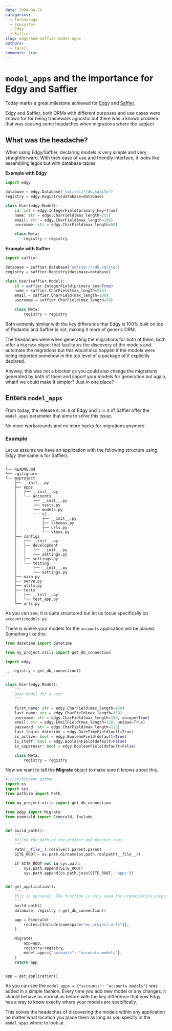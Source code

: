 ```yaml
---
date: 2024-04-29
categories:
  - Technology
  - Ecosystem
  - Edgy
  - Saffier
slug: edgy-and-saffier-model-apps
authors:
  - tarsil
comments: true
---
```


# `model_apps` and the importance for Edgy and Saffier

Today marks a great milestone achieved for [Edgy][edgy] and [Saffier][saffier].

Edgy and Saffier, both ORMs with different purposes and use cases were known for for being
framework agnostic but there was a known problem that was causing some headaches when migrations
where the subject.

<!-- more -->

## What was the headache?

When using Edgy/Saffier, declaring models is very simple and very straightforward. With their ease
of use and friendly interface, it looks like assembling legos but with database tables.

**Example with Edgy**

```python
import edgy

database = edgy.Database("sqlite:///db.sqlite")
registry = edgy.Registry(database=database)

class User(edgy.Model):
    id: int = edgy.IntegerField(primary_key=True)
    name: str = edgy.CharField(max_length=255)
    email: str = edgy.CharField(max_length=100)
    username: str = edgy.CharField(max_length=50)

    class Meta:
        registry = registry
```

**Example with Saffier**

```python
import saffier

database = saffier.Database("sqlite:///db.sqlite")
registry = saffier.Registry(database=database)

class User(saffier.Model):
    id = saffier.IntegerField(primary_key=True)
    name = saffier.CharField(max_length=255)
    email = saffier.CharField(max_length=100)
    username = saffier.CharField(max_length=50)

    class Meta:
        registry = registry
```

Both extremly similar with the key difference that Edgy is 100% built on top of Pydantic and Saffier
is not, making it more of generic ORM.

The headaches were when generating the migrations for both of them, both offer a `Migrate` object
that facilitates the discovery of the models and automate the migrations but this would also happen
if the models were being imported somehow in the top level of a package of if explicitly declared.

Anyway, this was not a blocker as you could also change the migrations generated by both of them
and import your models for generation but again, whatif we could make it simpler? Just in one place?

## Enters `model_apps`

From today, the release `0.10.0` of Edgy and `1.4.0` of Saffier offer the `model_apps` parameter
that aims to solve this issue.

No more workarounds and no more hacks for migrations anymore.

### Example

Let us assume we have an application with the following structure using Edgy (the same is for Saffier).

```shell
.
└── README.md
└── .gitignore
└── myproject
    ├── __init__.py
    ├── apps
    │   ├── __init__.py
    │   └── accounts
    │       ├── __init__.py
    │       ├── tests.py
    │       ├── models.py
    │       └── v1
    │           ├── __init__.py
    │           ├── schemas.py
    │           ├── urls.py
    │           └── views.py
    ├── configs
    │   ├── __init__.py
    │   ├── development
    │   │   ├── __init__.py
    │   │   └── settings.py
    │   ├── settings.py
    │   └── testing
    │       ├── __init__.py
    │       └── settings.py
    ├── main.py
    ├── serve.py
    ├── utils.py
    ├── tests
    │   ├── __init__.py
    │   └── test_app.py
    └── urls.py
```

As you can see, it is quite structured but let us focus specifically on `accounts/models.py`.

There is where your models for the `accounts` application will be placed. Something like this:

```python
from datetime import datetime

from my_project.utils import get_db_connection

import edgy

_, registry = get_db_connection()


class User(edgy.Model):
    """
    Base model for a user
    """

    first_name: str = edgy.CharField(max_length=150)
    last_name: str = edgy.CharField(max_length=150)
    username: str = edgy.CharField(max_length=150, unique=True)
    email: str = edgy.EmailField(max_length=120, unique=True)
    password: str = edgy.CharField(max_length=128)
    last_login: datetime = edgy.DateTimeField(null=True)
    is_active: bool = edgy.BooleanField(default=True)
    is_staff: bool = edgy.BooleanField(default=False)
    is_superuser: bool = edgy.BooleanField(default=False)

    class Meta:
        registry = registry
```

Now we want to tell the **Migrate** object to make sure it knows about this.

```python
#!/usr/bin/env python
import os
import sys
from pathlib import Path

from my_project.utils import get_db_connection

from edgy import Migrate
from esmerald import Esmerald, Include


def build_path():
    """
    Builds the path of the project and project root.
    """
    Path(__file__).resolve().parent.parent
    SITE_ROOT = os.path.dirname(os.path.realpath(__file__))

    if SITE_ROOT not in sys.path:
        sys.path.append(SITE_ROOT)
        sys.path.append(os.path.join(SITE_ROOT, "apps"))


def get_application():
    """
    This is optional. The function is only used for organisation purposes.
    """
    build_path()
    database, registry = get_db_connection()

    app = Esmerald(
        routes=[Include(namespace="my_project.urls")],
    )

    Migrate(
        app=app,
        registry=registry,
        model_apps={"accounts": "accounts.models"},
    )
    return app


app = get_application()
```

As you can see the `model_apps = {"accounts": "accounts.models"}` was added in a simple fashion.
Every time you add new model or any changes, it should behave as normal as before with the key difference that now Edgy has a way to know exactly where your models are specifically.

This solves the headaches of discovering the models within any application no matter what location you place them as
long as you specify in the `model_apps` where to look at.

[edgy]: https://edgy.tarsild.io
[saffier]: https://saffier.tarsild.io
